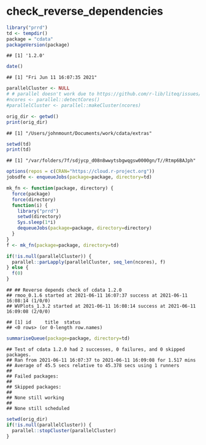 check\_reverse\_dependencies
================

``` r
library("prrd")
td <- tempdir()
package = "cdata"
packageVersion(package)
```

    ## [1] '1.2.0'

``` r
date()
```

    ## [1] "Fri Jun 11 16:07:35 2021"

``` r
parallelCluster <- NULL
# # parallel doesn't work due to https://github.com/r-lib/liteq/issues/22
#ncores <- parallel::detectCores()
#parallelCluster <- parallel::makeCluster(ncores)

orig_dir <- getwd()
print(orig_dir)
```

    ## [1] "/Users/johnmount/Documents/work/cdata/extras"

``` r
setwd(td)
print(td)
```

    ## [1] "/var/folders/7f/sdjycp_d08n8wwytsbgwqgsw0000gn/T//Rtmp6BAJph"

``` r
options(repos = c(CRAN="https://cloud.r-project.org"))
jobsdfe <- enqueueJobs(package=package, directory=td)

mk_fn <- function(package, directory) {
  force(package)
  force(directory)
  function(i) {
    library("prrd")
    setwd(directory)
    Sys.sleep(1*i)
    dequeueJobs(package=package, directory=directory)
  }
}
f <- mk_fn(package=package, directory=td)

if(!is.null(parallelCluster)) {
  parallel::parLapply(parallelCluster, seq_len(ncores), f)
} else {
  f(0)
}
```

    ## ## Reverse depends check of cdata 1.2.0 
    ## rmoo_0.1.6 started at 2021-06-11 16:07:37 success at 2021-06-11 16:08:14 (1/0/0) 
    ## WVPlots_1.3.2 started at 2021-06-11 16:08:14 success at 2021-06-11 16:09:08 (2/0/0)

    ## [1] id     title  status
    ## <0 rows> (or 0-length row.names)

``` r
summariseQueue(package=package, directory=td)
```

    ## Test of cdata 1.2.0 had 2 successes, 0 failures, and 0 skipped packages. 
    ## Ran from 2021-06-11 16:07:37 to 2021-06-11 16:09:08 for 1.517 mins 
    ## Average of 45.5 secs relative to 45.378 secs using 1 runners
    ## 
    ## Failed packages:   
    ## 
    ## Skipped packages:   
    ## 
    ## None still working
    ## 
    ## None still scheduled

``` r
setwd(orig_dir)
if(!is.null(parallelCluster)) {
  parallel::stopCluster(parallelCluster)
}
```
